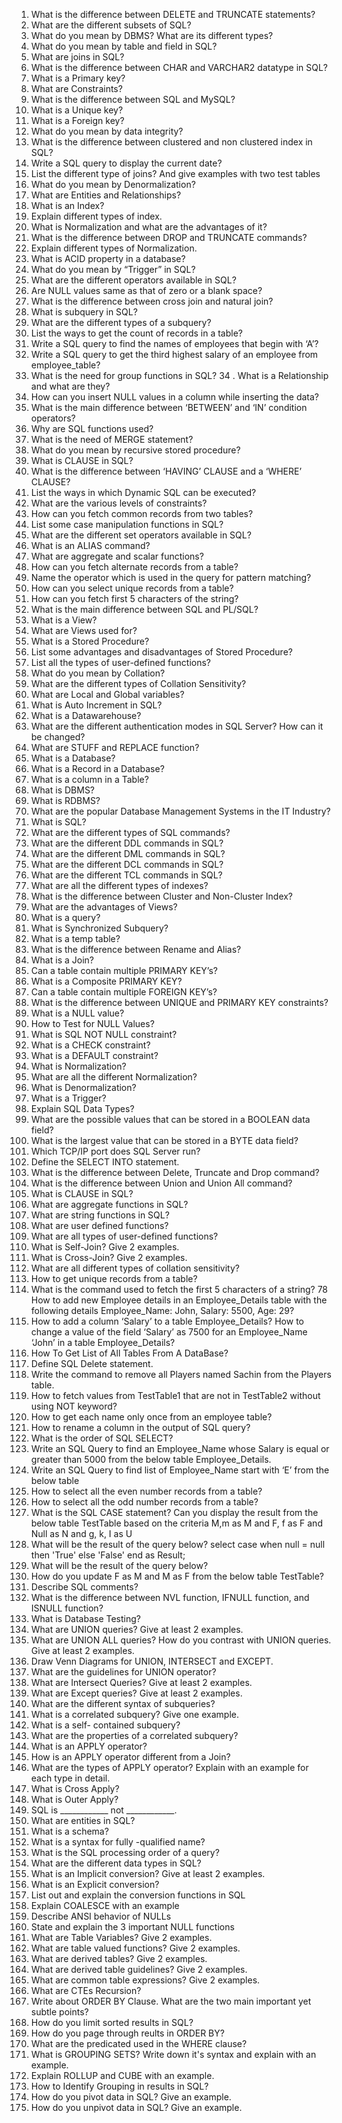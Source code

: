 1. What is the difference between DELETE and TRUNCATE statements?
2. What are the different subsets of SQL?
3. What do you mean by DBMS? What are its different types?
4. What do you mean by table and field in SQL?
5. What are joins in SQL?
6. What is the difference between CHAR and VARCHAR2 datatype in SQL?
7. What is a Primary key?
8. What are Constraints?
9. What is the difference between SQL and MySQL?
10. What is a Unique key?
11. What is a Foreign key?
12. What do you mean by data integrity? 
13. What is the difference between clustered and non clustered index in SQL?
14. Write a SQL query to display the current date?
15. List the different type of joins? And give examples with two test tables
16. What do you mean by Denormalization?
17. What are Entities and Relationships?
18. What is an Index?
19. Explain different types of index.
20. What is Normalization and what are the advantages of it?
21. What is the difference between DROP and TRUNCATE commands?
22. Explain different types of Normalization.
23. What is ACID property in a database?
24. What do you mean by “Trigger” in SQL?
25. What are the different operators available in SQL?
26.  Are NULL values same as that of zero or a blank space? 
27. What is the difference between cross join and natural join?
28. What is subquery in SQL?
29. What are the different types of a subquery?
30. List the ways to get the count of records in a table?
31. Write a SQL query to find the names of employees that begin with ‘A’?
32. Write a SQL query to get the third highest salary of an employee from employee_table?
33. What is the need for group functions in SQL? 
34 . What is a Relationship and what are they?
35.  How can you insert NULL values in a column while inserting the data?
36. What is the main difference between ‘BETWEEN’ and ‘IN’ condition operators?
37. Why are SQL functions used?
38. What is the need of MERGE statement?
39. What do you mean by recursive stored procedure?
40. What is CLAUSE in SQL?
41. What is the difference between ‘HAVING’ CLAUSE and a ‘WHERE’ CLAUSE?
42. List the ways in which  Dynamic SQL can be executed?
43. What are the various levels of constraints?
44. How can you fetch common records from two tables?
45. List some case manipulation functions in SQL?
46. What are the different set operators available in SQL?
47. What is an ALIAS command?
48. What are aggregate and scalar functions?
49. How can you fetch alternate records from a table?
50. Name the operator which is used in the query for pattern matching?
51. How can you select unique records from a table?
52. How can you fetch first 5 characters of the string?
53. What is the main difference between SQL and PL/SQL?
54. What is a View?
55. What are Views used for?
56. What is a Stored Procedure?
57. List some advantages and disadvantages of Stored Procedure?
58. List all the types of user-defined functions?
59. What do you mean by Collation?
60. What are the different types of Collation Sensitivity?
61. What are Local and Global variables?
62. What is Auto Increment in SQL?
63. What is a Datawarehouse?
64. What are the different authentication modes in SQL Server? How can it be changed?
65. What are STUFF and REPLACE function?
1. What is a Database?
5. What is a Record in a Database?
6. What is a column in a Table?
7. What is DBMS?
9. What is RDBMS?
10. What are the popular Database Management Systems in the IT Industry?
11. What is SQL?
12. What are the different types of SQL commands?
13. What are the different DDL commands in SQL?
14. What are the different DML commands in SQL?
15. What are the different DCL commands in SQL?
16. What are the different TCL commands in SQL?
18. What are all the different types of indexes?
19. What is the difference between Cluster and Non-Cluster Index?
21. What are the advantages of Views?
23. What is a query?
26. What is Synchronized Subquery?
30. What is a temp table?
32. What is the difference between Rename and Alias?
33. What is a Join?
40. Can a table contain multiple PRIMARY KEY’s?
41. What is a Composite PRIMARY KEY?
43. Can a table contain multiple FOREIGN KEY’s?
44. What is the difference between UNIQUE and PRIMARY KEY constraints?
45. What is a NULL value?
47. How to Test for NULL Values?
48. What is SQL NOT NULL constraint?
49. What is a CHECK constraint?
50. What is a DEFAULT constraint?
51. What is Normalization?
52. What are all the different Normalization? 
53. What is Denormalization?
55. What is a Trigger?
56. Explain SQL Data Types?
57. What are the possible values that can be stored in a BOOLEAN data field?
58. What is the largest value that can be stored in a BYTE data field?
60. Which TCP/IP port does SQL Server run?
62. Define the SELECT INTO statement.
63. What is the difference between Delete, Truncate and Drop command?
65. What is the difference between Union and Union All command?
66. What is CLAUSE in SQL?
68. What are aggregate functions in SQL?
69. What are string functions in SQL?
70. What are user defined functions?
71. What are all types of user-defined functions?
72. What is Self-Join? Give 2 examples.
73. What is Cross-Join? Give 2 examples.
75. What are all different types of collation sensitivity?
76. How to get unique records from a table?
77. What is the command used to fetch the first 5 characters of a string?
78 How to add new Employee details in an Employee_Details table with the following details Employee_Name: John, Salary: 5500, Age: 29?
79. How to add a column ‘Salary’ to a table Employee_Details?
How to change a value of the field ‘Salary’ as 7500 for an Employee_Name ‘John’ in a table Employee_Details?
82. How To Get List of All Tables From A DataBase?
83. Define SQL Delete statement.
84. Write the command to remove all Players named Sachin from the Players table.
85. How to fetch values from TestTable1 that are not in TestTable2 without using NOT keyword?
86. How to get each name only once from an employee table?
87. How to rename a column in the output of SQL query?
88. What is the order of SQL SELECT?
89. Write an SQL Query to find an Employee_Name whose Salary is equal or greater than 5000 from the below table Employee_Details.
90. Write an SQL Query to find list of Employee_Name start with ‘E’ from the below table
94. How to select all the even number records from a table? 
95. How to select all the odd number records from a table? 
96. What is the SQL CASE statement?
Can you display the result from the below table TestTable based on the criteria M,m as M and F, f as F and Null as N and g, k, I as U
98. What will be the result of the query below? select case when null = null then 'True' else 'False' end as Result;
99. What will be the result of the query below? 
100. How do you update F as M and M as F from the below table TestTable? 
101. Describe SQL comments?
102. What is the difference between NVL function, IFNULL function, and ISNULL function?
103. What is Database Testing?
104. What are UNION queries? Give at least 2 examples.
105. What are UNION ALL queries? How do you contrast with UNION queries. Give at least 2 examples.
106. Draw Venn Diagrams for UNION, INTERSECT and EXCEPT.
107. What are the guidelines for UNION operator?
108. What are Intersect Queries? Give at least 2 examples.
109. What are Except queries? Give at least 2 examples.
110. What are the different syntax of subqueries? 
111. What is a correlated subquery? Give one example.
111. What is a self- contained subquery?
111. What are the properties of a correlated subquery?
111. What is an APPLY operator?
111. How is an APPLY operator different from a Join?
111. What are the types of APPLY operator? Explain with an example for each type in detail.
111. What is Cross Apply?
111. What is Outer Apply?
111. SQL is ____________ not ____________.
111. What are entities in SQL?
111. What is a schema?
111. What is a syntax for fully -qualified name?
111. What is the SQL processing order of a query?
111. What are the different data types in SQL? 
111. What is an Implicit conversion? Give at least 2 examples.
111. What is an Explicit conversion? 
111. List out and explain the conversion functions in SQL
111. Explain COALESCE with an example
111. Describe ANSI behavior of NULLs
111. State and explain the 3 important NULL functions
111. What are Table Variables? Give 2 examples.
111. What are table valued functions? Give 2 examples.
111. What are derived tables? Give 2 examples.
111. What are derived table guidelines? Give 2 examples.
111. What are common table expressions? Give 2 examples.
111. What are CTEs Recursion?
111. Write about ORDER BY Clause. What are the two main important yet subtle points?
111. How do you limit sorted results in SQL?
111. How do you page through reults in ORDER BY?
111. What are the predicated used in the WHERE clause?
111. What is GROUPING SETS? Write down it's syntax and explain with an example.
111. Explain ROLLUP and CUBE with an example. 
111. How to Identify Grouping in results in SQL?
111. How do you pivot data in SQL? Give an example.
111. How do you unpivot data in SQL? Give an example.





















